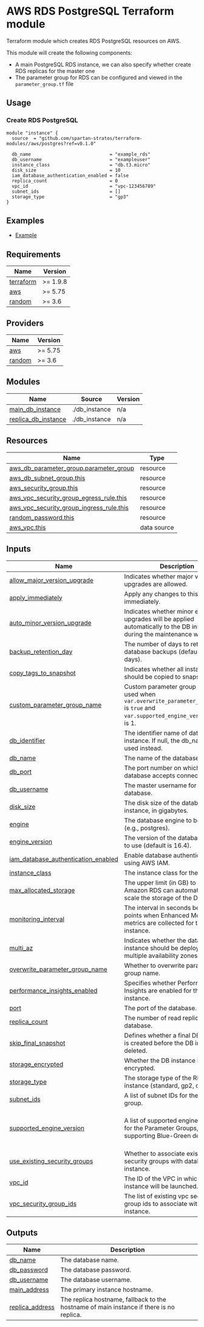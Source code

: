 # AWS RDS PostgreSQL Terraform module

Terraform module which creates RDS PostgreSQL resources on AWS.

This module will create the following components:

- A main PostgreSQL RDS instance, we can also specify whether create RDS replicas for the master one
- The parameter group for RDS can be configured and viewed in the `parameter_group.tf` file

## Usage

### Create RDS PostgreSQL

```hcl
module "instance" {
  source  = "github.com/spartan-stratos/terraform-modules//aws/postgres?ref=v0.1.0"

  db_name                             = "example_rds"
  db_username                         = "exampleuser"
  instance_class                      = "db.t3.micro"
  disk_size                           = 10
  iam_database_authentication_enabled = false
  replica_count                       = 0
  vpc_id                              = "vpc-123456789"
  subnet_ids                          = []
  storage_type                        = "gp3"
}
```

## Examples

- [Example](./examples/complete/)

<!-- BEGIN_TF_DOCS -->
## Requirements

| Name | Version |
|------|---------|
| <a name="requirement_terraform"></a> [terraform](#requirement\_terraform) | \>= 1.9.8 |
| <a name="requirement_aws"></a> [aws](#requirement\_aws) | \>= 5.75 |
| <a name="requirement_random"></a> [random](#requirement\_random) | \>= 3.6 |

## Providers

| Name | Version |
|------|---------|
| <a name="provider_aws"></a> [aws](#provider\_aws) | \>= 5.75 |
| <a name="provider_random"></a> [random](#provider\_random) | \>= 3.6 |

## Modules

| Name | Source | Version |
|------|--------|---------|
| <a name="module_main_db_instance"></a> [main\_db\_instance](#module\_main\_db\_instance) | ./db_instance | n/a |
| <a name="module_replica_db_instance"></a> [replica\_db\_instance](#module\_replica\_db\_instance) | ./db_instance | n/a |

## Resources

| Name | Type |
|------|------|
| [aws_db_parameter_group.parameter_group](https://registry.terraform.io/providers/hashicorp/aws/latest/docs/resources/db_parameter_group) | resource |
| [aws_db_subnet_group.this](https://registry.terraform.io/providers/hashicorp/aws/latest/docs/resources/db_subnet_group) | resource |
| [aws_security_group.this](https://registry.terraform.io/providers/hashicorp/aws/latest/docs/resources/security_group) | resource |
| [aws_vpc_security_group_egress_rule.this](https://registry.terraform.io/providers/hashicorp/aws/latest/docs/resources/vpc_security_group_egress_rule) | resource |
| [aws_vpc_security_group_ingress_rule.this](https://registry.terraform.io/providers/hashicorp/aws/latest/docs/resources/vpc_security_group_ingress_rule) | resource |
| [random_password.this](https://registry.terraform.io/providers/hashicorp/random/latest/docs/resources/password) | resource |
| [aws_vpc.this](https://registry.terraform.io/providers/hashicorp/aws/latest/docs/data-sources/vpc) | data source |

## Inputs

| Name | Description | Type | Default | Required |
|------|-------------|------|---------|:--------:|
| <a name="input_allow_major_version_upgrade"></a> [allow\_major\_version\_upgrade](#input\_allow\_major\_version\_upgrade) | Indicates whether major version upgrades are allowed. | `bool` | `true` | no |
| <a name="input_apply_immediately"></a> [apply\_immediately](#input\_apply\_immediately) | Apply any changes to this database immediately. | `bool` | `true` | no |
| <a name="input_auto_minor_version_upgrade"></a> [auto\_minor\_version\_upgrade](#input\_auto\_minor\_version\_upgrade) | Indicates whether minor engine upgrades will be applied automatically to the DB instance during the maintenance window. | `bool` | `false` | no |
| <a name="input_backup_retention_day"></a> [backup\_retention\_day](#input\_backup\_retention\_day) | The number of days to retain database backups (default is 7 days). | `number` | `7` | no |
| <a name="input_copy_tags_to_snapshot"></a> [copy\_tags\_to\_snapshot](#input\_copy\_tags\_to\_snapshot) | Indicates whether all instance tags should be copied to snapshots. | `bool` | `true` | no |
| <a name="input_custom_parameter_group_name"></a> [custom\_parameter\_group\_name](#input\_custom\_parameter\_group\_name) | Custom parameter group name, used when `var.overwrite_parameter_group_name` is `true` and `var.supported_engine_version` size is 1. | `string` | `null` | no |
| <a name="input_db_identifier"></a> [db\_identifier](#input\_db\_identifier) | The identifier name of database instance. If null, the db\_name will be used instead. | `string` | `null` | no |
| <a name="input_db_name"></a> [db\_name](#input\_db\_name) | The name of the database. | `string` | n/a | yes |
| <a name="input_db_port"></a> [db\_port](#input\_db\_port) | The port number on which the database accepts connections. | `number` | `5432` | no |
| <a name="input_db_username"></a> [db\_username](#input\_db\_username) | The master username for the database. | `string` | n/a | yes |
| <a name="input_disk_size"></a> [disk\_size](#input\_disk\_size) | The disk size of the database instance, in gigabytes. | `number` | `20` | no |
| <a name="input_engine"></a> [engine](#input\_engine) | The database engine to be used (e.g., postgres). | `string` | `"postgres"` | no |
| <a name="input_engine_version"></a> [engine\_version](#input\_engine\_version) | The version of the database engine to use (default is 16.4). | `string` | `"16.4"` | no |
| <a name="input_iam_database_authentication_enabled"></a> [iam\_database\_authentication\_enabled](#input\_iam\_database\_authentication\_enabled) | Enable database authentication using AWS IAM. | `bool` | `false` | no |
| <a name="input_instance_class"></a> [instance\_class](#input\_instance\_class) | The instance class for the database. | `string` | `"db.m5.large"` | no |
| <a name="input_max_allocated_storage"></a> [max\_allocated\_storage](#input\_max\_allocated\_storage) | The upper limit (in GB) to which Amazon RDS can automatically scale the storage of the DB instance. | `number` | `1000` | no |
| <a name="input_monitoring_interval"></a> [monitoring\_interval](#input\_monitoring\_interval) | The interval in seconds between points when Enhanced Monitoring metrics are collected for the DB instance. | `number` | `0` | no |
| <a name="input_multi_az"></a> [multi\_az](#input\_multi\_az) | Indicates whether the database instance should be deployed across multiple availability zones. | `bool` | `false` | no |
| <a name="input_overwrite_parameter_group_name"></a> [overwrite\_parameter\_group\_name](#input\_overwrite\_parameter\_group\_name) | Whether to overwrite parameter group name. | `bool` | `false` | no |
| <a name="input_performance_insights_enabled"></a> [performance\_insights\_enabled](#input\_performance\_insights\_enabled) | Specifies whether Performance Insights are enabled for the DB instance. | `bool` | `false` | no |
| <a name="input_port"></a> [port](#input\_port) | The port of the database. | `number` | `5432` | no |
| <a name="input_replica_count"></a> [replica\_count](#input\_replica\_count) | The number of read replicas for the database. | `number` | n/a | yes |
| <a name="input_skip_final_snapshot"></a> [skip\_final\_snapshot](#input\_skip\_final\_snapshot) | Defines whether a final DB snapshot is created before the DB instance is deleted. | `bool` | `true` | no |
| <a name="input_storage_encrypted"></a> [storage\_encrypted](#input\_storage\_encrypted) | Whether the DB instance is encrypted. | `bool` | `true` | no |
| <a name="input_storage_type"></a> [storage\_type](#input\_storage\_type) | The storage type of the RDS instance (standard, gp2, or gp3). | `string` | `"gp3"` | no |
| <a name="input_subnet_ids"></a> [subnet\_ids](#input\_subnet\_ids) | A list of subnet IDs for the DB subnet group. | `list(string)` | n/a | yes |
| <a name="input_supported_engine_version"></a> [supported\_engine\_version](#input\_supported\_engine\_version) | A list of supported engine versions for the Parameter Groups, supporting Blue-Green deployment. | `list(number)` | <pre>[<br/>  14,<br/>  15,<br/>  16<br/>]</pre> | no |
| <a name="input_use_existing_security_groups"></a> [use\_existing\_security\_groups](#input\_use\_existing\_security\_groups) | Whether to associate existing vpc security groups with database instance. | `bool` | `false` | no |
| <a name="input_vpc_id"></a> [vpc\_id](#input\_vpc\_id) | The ID of the VPC in which the RDS instance will be launched. | `string` | n/a | yes |
| <a name="input_vpc_security_group_ids"></a> [vpc\_security\_group\_ids](#input\_vpc\_security\_group\_ids) | The list of existing vpc security group ids to associate with database instance. | `list(string)` | `[]` | no |

## Outputs

| Name | Description |
|------|-------------|
| <a name="output_db_name"></a> [db\_name](#output\_db\_name) | The database name. |
| <a name="output_db_password"></a> [db\_password](#output\_db\_password) | The database password. |
| <a name="output_db_username"></a> [db\_username](#output\_db\_username) | The database username. |
| <a name="output_main_address"></a> [main\_address](#output\_main\_address) | The primary instance hostname. |
| <a name="output_replica_address"></a> [replica\_address](#output\_replica\_address) | The replica hostname, fallback to the hostname of main instance if there is no replica. |
<!-- END_TF_DOCS -->